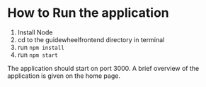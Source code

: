 # How to Run the application
1. Install Node
2. cd to the guidewheelfrontend directory in terminal
3. run `npm install`
4. run `npm start`

The application should start on port 3000.
A brief overview of the application is given on the home page.
